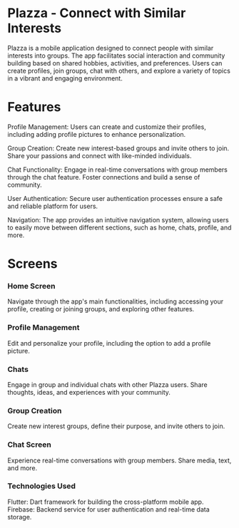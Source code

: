 # Plazza - Connect with Similar Interests
Plazza is a mobile application designed to connect people with similar interests into groups. The app facilitates social interaction and community building based on shared hobbies, activities, and preferences. Users can create profiles, join groups, chat with others, and explore a variety of topics in a vibrant and engaging environment.

# Features
Profile Management: Users can create and customize their profiles, including adding profile pictures to enhance personalization.

Group Creation: Create new interest-based groups and invite others to join. Share your passions and connect with like-minded individuals.

Chat Functionality: Engage in real-time conversations with group members through the chat feature. Foster connections and build a sense of community.

User Authentication: Secure user authentication processes ensure a safe and reliable platform for users.

Navigation: The app provides an intuitive navigation system, allowing users to easily move between different sections, such as home, chats, profile, and more.

# Screens
### Home Screen
Navigate through the app's main functionalities, including accessing your profile, creating or joining groups, and exploring other features.
### Profile Management
Edit and personalize your profile, including the option to add a profile picture.
### Chats
Engage in group and individual chats with other Plazza users. Share thoughts, ideas, and experiences with your community.
### Group Creation
Create new interest groups, define their purpose, and invite others to join.
### Chat Screen
Experience real-time conversations with group members. Share media, text, and more.

### Technologies Used
Flutter: Dart framework for building the cross-platform mobile app.
Firebase: Backend service for user authentication and real-time data storage.
